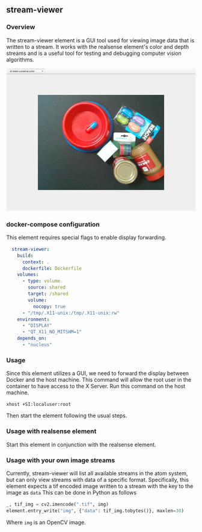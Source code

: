## stream-viewer

### Overview
The stream-viewer element is a GUI tool used for viewing image data that is written to a stream. 
It works with the realsense element's color and depth streams and is a useful tool for testing and debugging computer vision algorithms. 

![Inspect screenshot](assets/stream_viewer_screenshot.png)

### docker-compose configuration
This element requires special flags to enable display forwarding.

```yaml
  stream-viewer:
    build:
      context: .
      dockerfile: Dockerfile
    volumes:
      - type: volume
        source: shared
        target: /shared
        volume:
          nocopy: true
      - "/tmp/.X11-unix:/tmp/.X11-unix:rw"
    environment:
      - "DISPLAY"
      - "QT_X11_NO_MITSHM=1"  
    depends_on:
      - "nucleus"
```


### Usage
Since this element utilizes a GUI, we need to forward the display between Docker and the host machine.
This command will allow the root user in the container to have access to the X Server. Run this command on the host machine.

```shell
xhost +SI:localuser:root
```

Then start the element following the usual steps.


### Usage with realsense element
Start this element in conjunction with the realsense element.


### Usage with your own image streams
Currently, stream-viewer will list all available streams in the atom system, but can only view streams with data of a specific format. Specifically, this element expects a tif encoded image written to a stream with the key to the image as `data`
This can be done in Python as follows

```python
_, tif_img = cv2.imencode(".tif", img)
element.entry_write("img", {"data": tif_img.tobytes()}, maxlen=30)
```

Where `img` is an OpenCV image.
